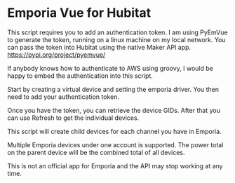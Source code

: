 # Emporia Vue for Hubitat

This script requires you to add an authentication token. I am using PyEmVue to generate the token, running on a linux machine on my local network. You can pass the token into Hubitat using the native Maker API app.
https://pypi.org/project/pyemvue/

If anybody knows how to authenticate to AWS using groovy, I would be happy to embed the authentication into this script.


Start by creating a virtual device and setting the emporia driver. You then need to add your authentication token.

Once you have the token, you can retrieve the device GIDs. After that you can use Refresh to get the individual devices.

This script will create child devices for each channel you have in Emporia. 

Multiple Emporia devices under one account is supported. The power total on the parent device will be the combined total of all devices.


This is not an official app for Emporia and the API may stop working at any time.
